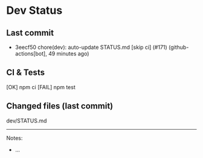 # Dev Status

## Last commit
- 3eecf50 chore(dev): auto-update STATUS.md [skip ci] (#171) (github-actions[bot], 49 minutes ago)
## CI & Tests
[OK] npm ci
[FAIL] npm test

## Changed files (last commit)
dev/STATUS.md

---
Notes:
- ...
